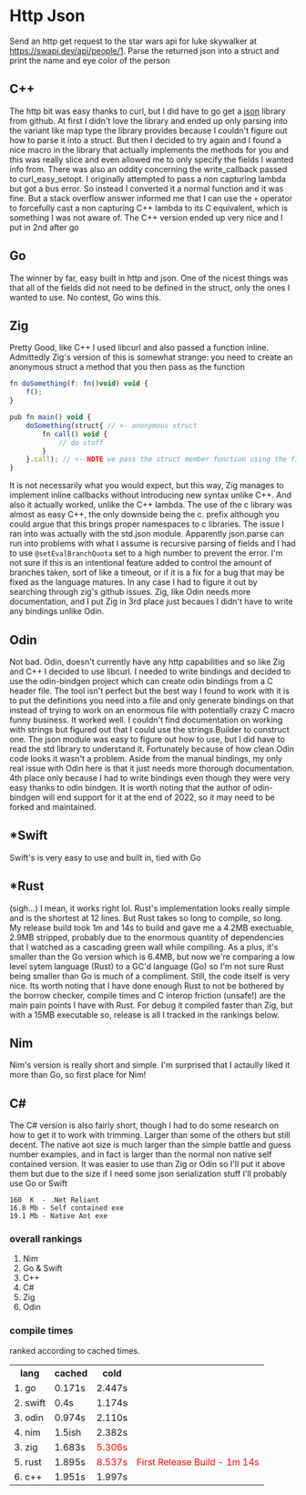 # Http Json
Send an http get request to the star wars api for luke skywalker at  https://swapi.dev/api/people/1. Parse the returned json into a struct and print the name and eye color of the person
## C++
The http bit was easy thanks to curl, but I did have to go get a [json](https://github.com/nlohmann/json#integration) library from github. At first I didn't love the library and ended up only parsing into the variant like map type the library provides because I couldn't figure out how to parse it into a struct. But then I decided to try again and I found a nice macro in the library that actually implements the methods for you and this was really slice and even allowed me to only specify the fields I wanted info from. There was also an oddity concerning the write_callback passed to curl_easy_setopt. I originally attempted to pass a non capturing lambda but got a bus error. So instead I converted it a normal function and it was fine. But a stack overflow answer informed me that I can use the `+` operator to forcefully cast a non capturing C++ lambda to its C equivalent, which is something I was not aware of. The C++ version ended up very nice and I put in 2nd after go
## Go
The winner by far, easy built in http and json. One of the nicest things was that all of the fields did not need to be defined in the struct, only the ones I wanted to use. No contest, Go wins this.
## Zig
Pretty Good, like C++ I used libcurl and also passed a function inline. Admittedly Zig's version of this is somewhat strange: you need to create an anonymous struct a method that you then pass as the function
```js
fn doSomething(f: fn()void) void {
    f();
}

pub fn main() void {
    doSomething(struct{ // <- anonymous struct
        fn call() void {
            // do stuff
        }
    }.call); // <- NOTE we pass the struct member function using the field
}
```
It is not necessarily what you would expect, but this way, Zig manages to implement inline callbacks without introducing new syntax unlike C++. And also it actually worked, unlike the C++ lambda. The use of the c library was almost as easy C++, the only downside being the c. prefix although you could argue that this brings proper namespaces to c libraries. The issue I ran into was actually with the std.json module. Apparently json.parse can run into problems with what I assume is recursive parsing of fields and I had to use `@setEvalBranchQuota` set to a high number to prevent the error. I'm not sure if this is an intentional feature added to control the amount of branches taken, sort of like a timeout, or if it is a fix for a bug that may be fixed as the language matures. In any case I had to figure it out by searching through zig's github issues. Zig, like Odin needs more documentation, and I put Zig in 3rd place just becaues I didn't have to write any bindings unlike Odin.
## Odin
Not bad. Odin, doesn't currently have any http capabilities and so like Zig and C++ I decided to use libcurl. I needed to write bindings and decided to use the odin-bindgen project which can create odin bindings from a C header file. The tool isn't perfect but the best way I found to work with it is to put the definitions you need into a file and only generate bindings on that instead of trying to work on an enormous file with potentially crazy C macro funny business. It worked well. I couldn't find documentation on working with strings but figured out that I could use the strings.Builder to construct one. The json module was easy to figure out how to use, but I did have to read the std library to understand it. Fortunately because of how clean Odin code looks it wasn't a problem. Aside from the manual bindings, my only real issue with Odin here is that it just needs more thorough documentation. 4th place only because I had to write bindings even though they were very easy thanks to odin bindgen. It is worth noting that the author of odin-bindgen will end support for it at the end of 2022, so it may need to be forked and maintained.
## *Swift
Swift's is very easy to use and built in, tied with Go
## *Rust
(sigh...) I mean, it works right lol. Rust's implementation looks really simple and is the shortest at 12 lines. But Rust takes so long to compile, so long. My release build took 1m and 14s to build and gave me a 4.2MB exectuable, 2.9MB stripped, probably due to the enormous quantity of dependencies that I watched as a cascading green wall while compiling. As a plus, it's smaller than the Go version which is 6.4MB, but now we're comparing a low level sytem language (Rust) to a GC'd language (Go) so I'm not sure Rust being smaller than Go is much of a compliment. Still, the code itself is very nice. Its worth noting that I have done enough Rust to not be bothered by the borrow checker, compile times and C interop friction (unsafe!) are the main pain points I have with Rust. For debug it compiled faster than Zig, but with a 15MB executable so, release is all I tracked in the rankings below.
## Nim
Nim's version is really short and simple. I'm surprised that I actaully liked it more than Go, so first place for Nim!
## C#
The C# version is also fairly short, though I had to do some research on how to get it to work with trimming. Larger than some of the others but still decent. The native aot size is much larger than the simple battle and guess number examples, and in fact is larger than the normal non native self contained version. It was easier to use than Zig or Odin so I'll put it above them but due to the size if I need some json serialization stuff I'll probably use Go or Swift

    160  K  - .Net Reliant 
    16.8 Mb - Self contained exe
    19.1 Mb - Native Aot exe

### overall rankings
1. Nim
2. Go & Swift
3. C++
4. C#
5. Zig
6. Odin
### compile times
ranked according to cached times.
<table>
    <th>lang</th>
    <th>cached</th>
    <th>cold</th>
    <tr>
        <td>1. go</td> 
        <td>0.171s</td>
        <td>2.447s</td>
    </tr>
    <tr>
        <td>2. swift</td> 
        <td>0.4s</td>
        <td>1.174s</td>
    </tr>
    <tr>
        <td>3. odin</td> 
        <td>0.974s</td>
        <td>2.110s</td>
    </tr>
    <tr>
        <td>4. nim</td> 
        <td>1.5ish</td>
        <td>2.382s</td>
    </tr>
    <tr>
        <td>3. zig</td> 
        <td>1.683s</td>
        <td style="color:red">5.306s</td>
    </tr>
    <tr>
        <td>5. rust</td> 
        <td>1.895s</td>
        <td style="color:red"kj>8.537s</td>
        <td style="color:red">First Release Build - 1m 14s</td>
    </tr>
    <tr>
        <td>6. c++</td> 
        <td>1.951s</td>
        <td>1.997s</td>
    </tr>
</table>